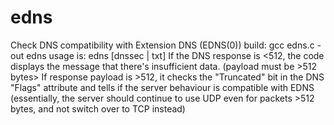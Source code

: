# edns
Check DNS compatibility with Extension DNS (EDNS(0))
build: gcc edns.c -out edns
usage is: edns <domain name> <DNS server IP address> [dnssec | txt]
If the DNS response is <512, the code displays the message that there's insufficient data. (payload must be >512 bytes>
If response payload is >512, it checks the "Truncated" bit in the DNS "Flags" attribute and tells if the server behaviour is compatible with EDNS (essentially, the server should continue to use UDP even for packets >512 bytes, and not switch over to TCP instead)
